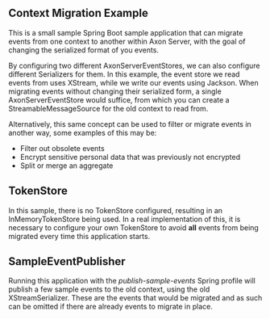 ## Context Migration Example
This is a small sample Spring Boot sample application that can migrate events from one context to another within Axon Server, with the goal of changing the serialized format of you events.

By configuring two different AxonServerEventStores, we can also configure different Serializers for them. In this example, the event store we read events from uses XStream, while we write our events using Jackson. When migrating events without changing their serialized form, a single AxonServerEventStore would suffice, from which you can create a StreamableMessageSource for the old context to read from.

Alternatively, this same concept can be used to filter or migrate events in another way, some examples of this may be:
- Filter out obsolete events
- Encrypt sensitive personal data that was previously not encrypted
- Split or merge an aggregate

## TokenStore
In this sample, there is no TokenStore configured, resulting in an InMemoryTokenStore being used. In a real implementation of this, it is necessary to configure your own TokenStore to avoid **all** events from being migrated every time this application starts.

## SampleEventPublisher
Running this application with the _publish-sample-events_ Spring profile will publish a few sample events to the old context, using the old XStreamSerializer. These are the events that would be migrated and as such can be omitted if there are already events to migrate in place.
